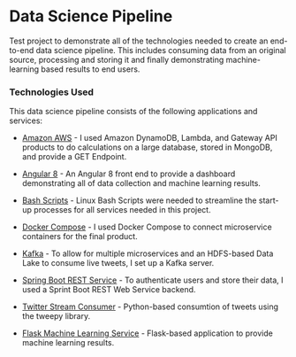 # Data Science Pipeline
Test project to demonstrate all of the technologies needed to create an end-to-end data science pipeline. This includes consuming data from an original source, processing and storing it and finally demonstrating machine-learning based results to end users.

### Technologies Used

This data science pipeline consists of the following applications and services:

* [Amazon AWS](https://github.com/nickruta/data_science_pipeline/tree/master/Amazon_AWS) - I used Amazon DynamoDB, Lambda, and Gateway API products to do calculations on a large database, stored in MongoDB, and provide a GET Endpoint.

* [Angular 8](https://github.com/nickruta/data_science_pipeline/tree/master/Angular_Front_End/AngularJwtAuth) - An Angular 8 front end to provide a dashboard demonstrating all of data collection and machine learning results.

* [Bash Scripts](https://github.com/nickruta/data_science_pipeline/tree/master/Bash_Scripts) - Linux Bash Scripts were needed to streamline the start-up processes for all services needed in this project.

* [Docker Compose](https://github.com/nickruta/data_science_pipeline/tree/master/Docker_Compose) - I used Docker Compose to connect microservice containers for the final product.

* [Kafka](https://github.com/nickruta/data_science_pipeline/tree/master/Kafka_Twitter) - To allow for multiple microservices and an HDFS-based Data Lake to consume live tweets, I set up a Kafka server.

* [Spring Boot REST Service](https://github.com/nickruta/data_science_pipeline/tree/master/Spring_REST_Service) - To authenticate users and store their data, I used a Sprint Boot REST Web Service backend.
* [Twitter Stream Consumer](https://github.com/nickruta/data_science_pipeline/blob/master/Kafka_Twitter/Twitter-Sentiment-Analysis-Using-Spark-Streaming-And-Kafka-master/app.py) - Python-based consumtion of tweets using the tweepy library.
* [Flask Machine Learning Service](https://github.com/nickruta/data_science_pipeline/tree/master/Flask_Twitter_Sentiment_Analysis_Service/api) - Flask-based application to provide machine learning results.

